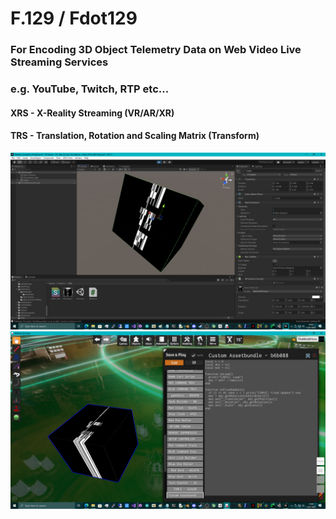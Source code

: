 # F.129 / Fdot129
### For Encoding 3D Object Telemetry Data on Web Video Live Streaming Services
### e.g. YouTube, Twitch, RTP etc...

#### XRS - X-Reality Streaming (VR/AR/XR)
#### TRS - Translation, Rotation and Scaling Matrix (Transform)

![screenshot](/Fdot129/telemetry_video_stream.png)
![screenshot](/Fdot129/xrscube.png)